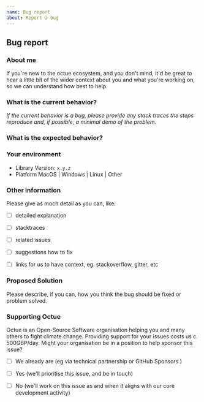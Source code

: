 ```yaml
---
name: Bug report
about: Report a bug
---
```


## Bug report

### About me

If you're new to the octue ecosystem, and you don't mind, it'd be great to hear a little bit of the wider context about
you and what you're working on, so we can understand how best to help.


### What is the current behavior?

*If the current behavior is a bug, please provide any stack traces the steps reproduce and, if possible, a minimal demo of the problem.*


### What is the expected behavior?


### Your environment

  - Library Version: `x.y.z`
  - Platform MacOS | Windows | Linux | Other


### Other information

Please give as much detail as you can, like:

- [ ] detailed explanation
- [ ] stacktraces
- [ ] related issues
- [ ] suggestions how to fix
- [ ] links for us to have context, eg. stackoverflow, gitter, etc


### Proposed Solution

Please describe, if you can, how you think the bug should be fixed or problem solved.


### Supporting Octue

Octue is an Open-Source Software organisation helping you and many others to fight climate change. Providing support for your issues costs us c. 500GBP/day. Might your organisation be in a position to help sponsor this issue?
- [ ] We already are (eg via technical partnership or GitHub Sponsors )
- [ ] Yes (we'll prioritise this issue, and be in touch)
- [ ] No (we'll work on this issue as and when it aligns with our core development activity)

